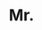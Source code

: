 ---
name: Robert Zinkov
title: Mr.
email: zinkov@robots.ox.ac.uk
website: https://www.zinkov.com
note: NULL
category: Graduate Students
photo: 
---